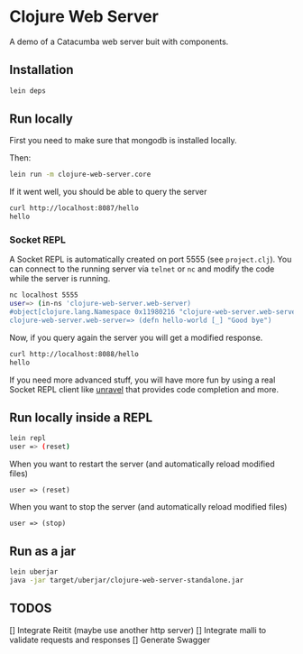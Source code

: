 # Clojure Web Server

A demo of a Catacumba web server buit with components.

## Installation

~~~bash
lein deps
~~~

## Run locally

First you need to make sure that mongodb is installed locally.

Then:
~~~bash
lein run -m clojure-web-server.core
~~~

If it went well, you should be able to query the server 

~~~bash
curl http://localhost:8087/hello
hello
~~~

### Socket REPL 
A Socket REPL is automatically created on port 5555 (see `project.clj`). 
You can connect to the running server via `telnet` or `nc`  and modify the code while the server is running.

~~~bash
nc localhost 5555
user=> (in-ns 'clojure-web-server.web-server)
#object[clojure.lang.Namespace 0x11980216 "clojure-web-server.web-server"]
clojure-web-server.web-server=> (defn hello-world [_] "Good bye")
~~~

Now, if you query again the server you will get a modified response.

~~~bash
curl http://localhost:8088/hello
hello
~~~


If you need more advanced stuff, you will have more fun by using a real Socket REPL client like [unravel](https://github.com/Unrepl/unravel) that provides code completion and more. 


## Run locally inside a REPL
~~~bash
lein repl
user => (reset)
~~~

When you want to restart the server (and automatically reload modified files)
~~~
user => (reset)
~~~

When you want to stop the server (and automatically reload modified files)
~~~
user => (stop)
~~~



## Run as a jar

~~~bash
lein uberjar
java -jar target/uberjar/clojure-web-server-standalone.jar
~~~

## TODOS

[] Integrate Reitit (maybe use another http server)
[] Integrate malli to validate requests and responses
[] Generate Swagger 
